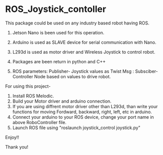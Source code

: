 # ROS_Joystick_contoller

This package could be used on any industry based robot having ROS.


1. Jetson Nano is been used for this operation. 
2. Arduino is used as SLAVE device for serial communication with Nano.
3. L293d is used as motor driver and Wireless Joystick to control robot.
4. Packages are been return in python and C++

4. ROS parameters: Publisher- Joystick values as Twist Msg
                 : Subsciber- Controller Node based on values to drive robot.
                 
                 
For using this project-
1. Install ROS Melodic.
2. Build your Motor driver and arduino connection.
3. If you are using diffrent motor driver other than L293d, than write your functions for moving Fordward, backward, right, left, etc in arduino.
4. Connect your arduino to your ROS device, change your port name in above RoboController file.
5. Launch ROS file using  "roslaunch joystick_control joystick.py"

Enjoy!!


Thank you!
